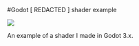 #Godot [ REDACTED ] shader example

![](https://github.com/BalaDeSilver/Godot-REDACTED-shader-example/blob/main/REDACTED.gif)

An example of a shader I made in Godot 3.x.
